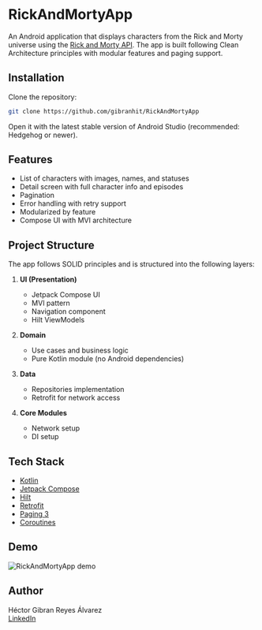 # RickAndMortyApp

An Android application that displays characters from the Rick and Morty universe using the [Rick and Morty API](https://rickandmortyapi.com/). The app is built following Clean Architecture principles with modular features and paging support.

## Installation

Clone the repository:

```bash
git clone https://github.com/gibranhit/RickAndMortyApp
```

Open it with the latest stable version of Android Studio (recommended: Hedgehog or newer).

## Features

- List of characters with images, names, and statuses
- Detail screen with full character info and episodes
- Pagination
- Error handling with retry support
- Modularized by feature
- Compose UI with MVI architecture

## Project Structure

The app follows SOLID principles and is structured into the following layers:

1. **UI (Presentation)**
    - Jetpack Compose UI
    - MVI pattern
    - Navigation component
    - Hilt ViewModels

2. **Domain**
    - Use cases and business logic
    - Pure Kotlin module (no Android dependencies)

3. **Data**
    - Repositories implementation
    - Retrofit for network access

4. **Core Modules**
    - Network setup
    - DI setup

## Tech Stack

* [Kotlin](https://kotlinlang.org/)
* [Jetpack Compose](https://developer.android.com/jetpack/compose)
* [Hilt](https://developer.android.com/training/dependency-injection/hilt-android)
* [Retrofit](https://square.github.io/retrofit/)
* [Paging 3](https://developer.android.com/topic/libraries/architecture/paging/v3-overview)
* [Coroutines](https://developer.android.com/kotlin/coroutines)

## Demo


![RickAndMortyApp demo](./rickandmortyapp.gif)

## Author

Héctor Gibran Reyes Álvarez  
[LinkedIn](https://www.linkedin.com/in/gibran-reyes-429992171/)